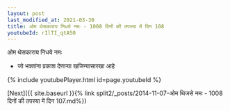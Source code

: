 ```yaml
---
layout: post
last_modified_at: 2021-03-30
title: ओम थेसकाराय निधये नमः - 1008 दिनों की तपस्या में दिन 108
youtubeId: rIlTI_qtA50
---
```

 
 
 ओम थेसकाराय निधये नमः  
 
 -  जो भक्तांना प्रकाश देणार्‍या खजिन्यासारखा आहे 
 
  
 
  
 
 
 
 
 
 


{% include youtubePlayer.html id=page.youtubeId %}
 
[Next]({{ site.baseurl }}{% link  split2/_posts/2014-11-07-ओम थिजसे नमः - 1008 दिनों की तपस्या में दिन 107.md%})
 
